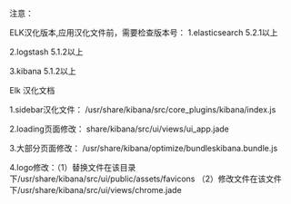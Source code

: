 注意：

ELK汉化版本,应用汉化文件前，需要检查版本号：
1.elasticsearch  5.2.1以上

2.logstash       5.1.2以上

3.kibana         5.1.2以上



Elk 汉化文档

1.sidebar汉化文件： /usr/share/kibana/src/core_plugins/kibana/index.js

2.loading页面修改： share/kibana/src/ui/views/ui_app.jade

3.大部分页面修改： /usr/share/kibana/optimize/bundleskibana.bundle.js

4.logo修改：（1）替换文件在该目录下/usr/share/kibana/src/ui/public/assets/favicons （2）修改文件在该文件下/usr/share/kibana/src/ui/views/chrome.jade



